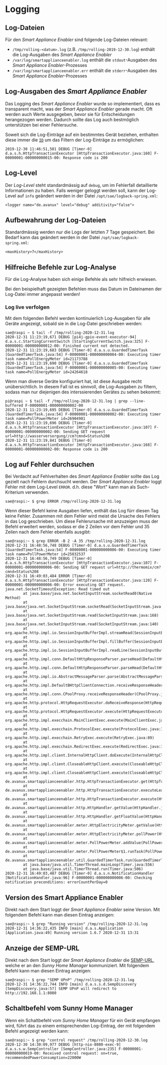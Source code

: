 # Logging

## Log-Dateien

Für den *Smart Appliance Enabler* sind folgende Log-Dateien relevant:
- `/tmp/rolling-<datum>.log` (z.B. `/tmp/rolling-2019-12-30.log`) enthält die Log-Ausgaben des *Smart Appliance Enabler*
- `/var/log/smartapplianceenabler.log` enthält die `stdout`-Ausgaben des *Smart Appliance Enabler*-Prozesses
- `/var/log/smartapplianceenabler.err` enthält die `stderr`-Ausgaben des *Smart Appliance Enabler*-Prozesses

## Log-Ausgaben des *Smart Appliance Enabler*

Das Logging des *Smart Appliance Enabler* wurde so implementiert, dass es transparent macht, was der *Smart Appliance Enabler* gerade macht. Oft werden auch Werte ausgegeben, bevor sie für Entscheidungen herangezogen werden. Dadurch sollte das Log auch  bestmöglich unterstützen bei einer Fehlersuche.

Soweit sich die Log-Einträge auf ein bestimmtes Gerät beziehen, enthalten diese immer die [`ID`](Appliance_DE.md#id) um das Filtern der Log-Einträge zu ermöglichen:
```
2019-12-30 11:46:51,501 DEBUG [Timer-0] d.a.s.h.HttpTransactionExecutor [HttpTransactionExecutor.java:160] F-00000001-000000000015-00: Response code is 200
```

## Log-Level

Der *Log-Level* steht standardmässig auf `debug`, um im Fehlerfall detaillierte Informationen zu haben. Falls weniger geloggt werden soll, kann der Log-Level auf `info` geändert werden in der Datei `/opt/sae/logback-spring.xml`:
```
<logger name="de.avanux" level="debug" additivity="false">
```

## Aufbewahrung der Log-Dateien

Standardmässig werden nur die Logs der letzten 7 Tage gespeichert. Bei Bedarf kann das geändert werden in der Datei `/opt/sae/logback-spring.xml`:
```
<maxHistory>7</maxHistory>
```

## Hilfreiche Befehle zur Log-Analyse

Für die Log-Analyse haben sich einige Befehle als sehr hilfreich erwiesen.

Bei den beispielhaft gezeigten Befehlen muss das Datum im Dateinamen der Log-Datei immer angepasst werden!

### Log live verfolgen
Mit dem folgenden Befehl werden kontinuierlich Log-Ausgaben für alle Geräte angezeigt, sobald sie in die Log-Datei geschrieben werden: 
```console
sae@raspi ~ $ tail -f /tmp/rolling-2020-12-31.log
2020-12-31 11:23:19,671 DEBUG [pi4j-gpio-event-executor-94] d.a.s.c.StartingCurrentSwitch [StartingCurrentSwitch.java:325] F-00000001-000000000012-00: Finished current not detected.
2020-12-31 11:23:19,683 DEBUG [Timer-0] d.a.s.u.GuardedTimerTask [GuardedTimerTask.java:54] F-00000001-000000000004-00: Executing timer task name=PollEnergyMeter id=21173788
2020-12-31 11:23:19,690 DEBUG [Timer-0] d.a.s.u.GuardedTimerTask [GuardedTimerTask.java:54] F-00000001-000000000005-00: Executing timer task name=PollEnergyMeter id=24264618
```

Wenn man diverse Geräte konfiguriert hat, ist diese Ausgabe recht unübersichtlich. In diesem Fall ist es sinnvoll, die Log-Ausgaben zu filtern, sodass man nur diejenigen des interssierenden Gerätes zu sehen bekommt:
```console
pi@raspi ~ $ tail -f /tmp/rolling-2020-12-31.log | grep --line-buffered F-00000001-000000000002-00
2020-12-31 11:23:19,695 DEBUG [Timer-0] d.a.s.u.GuardedTimerTask [GuardedTimerTask.java:54] F-00000001-000000000002-00: Executing timer task name=PollPowerMeter id=26904981
2020-12-31 11:23:19,696 DEBUG [Timer-0] d.a.s.h.HttpTransactionExecutor [HttpTransactionExecutor.java:107] F-00000001-000000000002-00: Sending GET request url=http://wasserversorgung//cm?cmnd=Status%208
2020-12-31 11:23:19,841 DEBUG [Timer-0] d.a.s.h.HttpTransactionExecutor [HttpTransactionExecutor.java:168] F-00000001-000000000002-00: Response code is 200
```

## Log auf Fehler durchsuchen

Bei Verdacht auf Fehlverhalten des *Smart Appliance Enabler* sollte das Log gezielt nach Fehlern durchsucht werden.
Der *Smart Appliance Enabler* loggt Fehler mit dem Log-Level `ERROR`. d.h. diese "Wort" kann man als Such-Kriterium verwenden.

```console
sae@raspi:~ $ grep ERROR /tmp/rolling-2020-12-31.log
```

Wenn dieser Befehl keine Ausgaben liefen, enthält das Log fürr diesen Tag keine Fehler. 
Zusammen mit dem Fehler wird meist die Ursache des Fehlers in das Log geschrieben. Um diese Fehlerursache mit anzuzeigen muss der Befehl erweitert werden, sodass er die 2 Zeilen vor dem Fehler und 35 Zeilen nach dem Fehler ebenfalls ausgibt:

```console
sae@raspi:~ $ grep ERROR -B 2 -A 35 /tmp/rolling-2020-12-31.log
2020-12-31 16:48:56,748 DEBUG [Timer-0] d.a.s.u.GuardedTimerTask [GuardedTimerTask.java:54] F-00000001-000000000006-00: Executing timer task name=PollPowerMeter id=25032537
2020-12-31 16:48:56,749 DEBUG [Timer-0] d.a.s.h.HttpTransactionExecutor [HttpTransactionExecutor.java:107] F-00000001-000000000006-00: Sending GET request url=http://thermomix/cm?cmnd=Status%208
2020-12-31 16:49:03,484 ERROR [Timer-0] d.a.s.h.HttpTransactionExecutor [HttpTransactionExecutor.java:120] F-00000001-000000000006-00: Error executing GET request.
java.net.SocketTimeoutException: Read timed out
        at java.base/java.net.SocketInputStream.socketRead0(Native Method)
        at java.base/java.net.SocketInputStream.socketRead(SocketInputStream.java:115)
        at java.base/java.net.SocketInputStream.read(SocketInputStream.java:168)
        at java.base/java.net.SocketInputStream.read(SocketInputStream.java:140)
        at org.apache.http.impl.io.SessionInputBufferImpl.streamRead(SessionInputBufferImpl.java:137)
        at org.apache.http.impl.io.SessionInputBufferImpl.fillBuffer(SessionInputBufferImpl.java:153)
        at org.apache.http.impl.io.SessionInputBufferImpl.readLine(SessionInputBufferImpl.java:280)
        at org.apache.http.impl.conn.DefaultHttpResponseParser.parseHead(DefaultHttpResponseParser.java:138)
        at org.apache.http.impl.conn.DefaultHttpResponseParser.parseHead(DefaultHttpResponseParser.java:56)
        at org.apache.http.impl.io.AbstractMessageParser.parse(AbstractMessageParser.java:259)
        at org.apache.http.impl.DefaultBHttpClientConnection.receiveResponseHeader(DefaultBHttpClientConnection.java:163)
        at org.apache.http.impl.conn.CPoolProxy.receiveResponseHeader(CPoolProxy.java:157)
        at org.apache.http.protocol.HttpRequestExecutor.doReceiveResponse(HttpRequestExecutor.java:273)
        at org.apache.http.protocol.HttpRequestExecutor.execute(HttpRequestExecutor.java:125)
        at org.apache.http.impl.execchain.MainClientExec.execute(MainClientExec.java:272)
        at org.apache.http.impl.execchain.ProtocolExec.execute(ProtocolExec.java:186)
        at org.apache.http.impl.execchain.RetryExec.execute(RetryExec.java:89)
        at org.apache.http.impl.execchain.RedirectExec.execute(RedirectExec.java:110)
        at org.apache.http.impl.client.InternalHttpClient.doExecute(InternalHttpClient.java:185)
        at org.apache.http.impl.client.CloseableHttpClient.execute(CloseableHttpClient.java:83)
        at org.apache.http.impl.client.CloseableHttpClient.execute(CloseableHttpClient.java:108)
        at de.avanux.smartapplianceenabler.http.HttpTransactionExecutor.get(HttpTransactionExecutor.java:116)
        at de.avanux.smartapplianceenabler.http.HttpTransactionExecutor.executeLeaveOpen(HttpTransactionExecutor.java:96)
        at de.avanux.smartapplianceenabler.http.HttpTransactionExecutor.execute(HttpTransactionExecutor.java:76)
        at de.avanux.smartapplianceenabler.http.HttpHandler.getValue(HttpHandler.java:85)
        at de.avanux.smartapplianceenabler.http.HttpHandler.getFloatValue(HttpHandler.java:45)
        at de.avanux.smartapplianceenabler.meter.HttpElectricityMeter.getValue(HttpElectricityMeter.java:281)
        at de.avanux.smartapplianceenabler.meter.HttpElectricityMeter.pollPower(HttpElectricityMeter.java:259)
        at de.avanux.smartapplianceenabler.meter.PollPowerMeter.addValue(PollPowerMeter.java:70)
        at de.avanux.smartapplianceenabler.meter.PollPowerMeter$1.runTask(PollPowerMeter.java:54)
        at de.avanux.smartapplianceenabler.util.GuardedTimerTask.run(GuardedTimerTask.java:57)
        at java.base/java.util.TimerThread.mainLoop(Timer.java:556)
        at java.base/java.util.TimerThread.run(Timer.java:506)
2020-12-31 16:49:03,487 DEBUG [Timer-0] d.a.s.n.NotificationHandler [NotificationHandler.java:96] F-00000001-000000000006-00: Checking notification preconditions: errorCountPerDay=0
```

## Version des Smart Appliance Enabler

Direkt nach dem Start loggt der *Smart Appliance Enabler* seine Version. Mit folgendem Befehl kann man diesen Eintrag anzeigen:
```console
sae@raspi:~ $ grep "Running version" /tmp/rolling-2020-12-31.log 
2020-12-31 14:36:22,435 INFO [main] d.a.s.Application [Application.java:49] Running version 1.6.7 2020-12-31 13:31
```

## Anzeige der SEMP-URL

Direkt nach dem Start loggt der *Smart Appliance Enabler* die [SEMP-URL](SEMP_DE.md), welche er an den *Sunny Home Manager* kommuniziert. Mit folgendem Befehl kann man diesen Eintrag anzeigen:
```console
sae@raspi:~ $ grep "SEMP UPnP" /tmp/rolling-2020-12-31.log
2020-12-31 14:36:22,744 INFO [main] d.a.s.s.d.SempDiscovery [SempDiscovery.java:57] SEMP UPnP will redirect to http://192.168.1.1:8080
```

## Schaltbefehl vom Sunny Home Manager

Wenn ein Schaltbefehl vom *Sunny Home Manager* für ein Gerät empfangen wird, führt das zu einem entsprechenden Log-Eintrag, der mit folgendem Befehl angezeigt werden kann:

```console
sae@raspi:~ $ grep "control request" /tmp/rolling-2020-12-30.log
2020-12-30 14:30:09,977 DEBUG [http-nio-8080-exec-9] d.a.s.s.w.SempController [SempController.java:235] F-00000001-000000000019-00: Received control request: on=true, recommendedPowerConsumption=22000W
```
